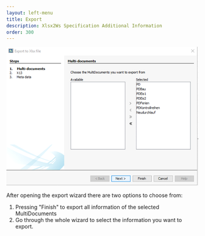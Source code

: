 ```yaml
---
layout: left-menu
title: Export
description: Xlsx2Ws Specification Additional Information
order: 300
---
```

![Export Wizard](ExportWizard.png)

After opening the export wizard there are two options to choose from:

1. Pressing "Finish" to export all information of the selected MultiDocuments
2. Go through the whole wizard to select the information you want to export.